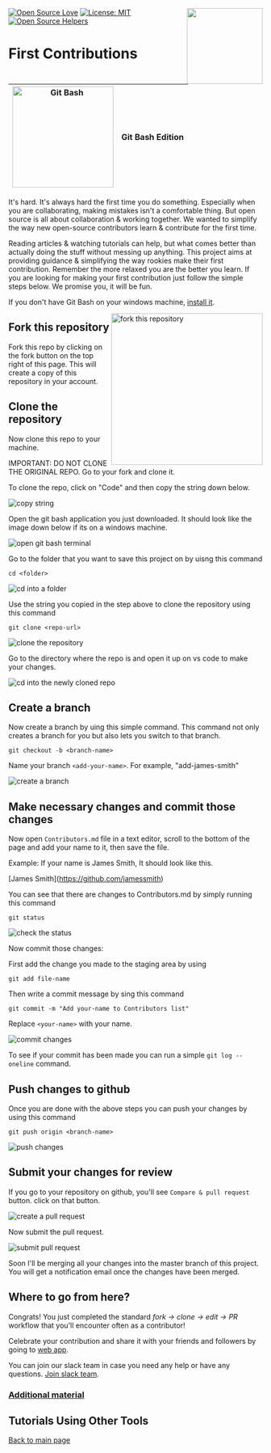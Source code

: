 [![Open Source Love](https://badges.frapsoft.com/os/v1/open-source.svg?v=103)](https://github.com/ellerbrock/open-source-badges/)
[<img align="right" width="150" src="https://firstcontributions.github.io/assets/gui-tool-tutorials/github-desktop-old-version-tutorial/join-slack-team.png">](https://join.slack.com/t/firstcontributors/shared_invite/zt-1hg51qkgm-Xc7HxhsiPYNN3ofX2_I8FA)
[![License: MIT](https://img.shields.io/badge/License-MIT-green.svg)](https://opensource.org/licenses/MIT)
[![Open Source Helpers](https://www.codetriage.com/roshanjossey/first-contributions/badges/users.svg)](https://www.codetriage.com/roshanjossey/first-contributions)

# First Contributions

| <img alt="Git Bash" src="https://cdn.icon-icons.com/icons2/2699/PNG/512/git_scm_logo_icon_170096.png" width="200"> | Git Bash Edition |
| ------------------------------------------------------------------------------------------------------------------ | ---------------- |

It's hard. It's always hard the first time you do something. Especially when you are collaborating, making mistakes isn't a comfortable thing. But open source is all about collaboration & working together. We wanted to simplify the way new open-source contributors learn & contribute for the first time.

Reading articles & watching tutorials can help, but what comes better than actually doing the stuff without messing up anything. This project aims at providing guidance & simplifying the way rookies make their first contribution. Remember the more relaxed you are the better you learn. If you are looking for making your first contribution just follow the simple steps below. We promise you, it will be fun.

If you don't have Git Bash on your windows machine, [install it](https://git-scm.com/download/win).

<img align="right" width="300" src="https://firstcontributions.github.io/assets/gui-tool-tutorials/github-desktop-tutorial/fork.png" alt="fork this repository" />

## Fork this repository

Fork this repo by clicking on the fork button on the top right of this page.
This will create a copy of this repository in your account.

## Clone the repository

Now clone this repo to your machine.

IMPORTANT: DO NOT CLONE THE ORIGINAL REPO. Go to your fork and clone it.

To clone the repo, click on "Code" and then copy the string down below.

<img src="https://firstcontributions.github.io/assets/cli-tool-tutorials/git-bash-windows-tutorial/gb-clone-1.png" alt="copy string" />

Open the git bash application you just downloaded. It should look like the image down below if its on a windows machine.

<img src="https://firstcontributions.github.io/assets/cli-tool-tutorials/git-bash-windows-tutorial/gb-terminal-1.png" alt="open git bash terminal" />

Go to the folder that you want to save this project on by uisng this command

`cd <folder>`

<img src="https://firstcontributions.github.io/assets/cli-tool-tutorials/git-bash-windows-tutorial/gb-terminal-2.png" alt="cd into a folder" />

Use the string you copied in the step above to clone the repository using this command

`git clone <repo-url>`

<img src="https://firstcontributions.github.io/assets/cli-tool-tutorials/git-bash-windows-tutorial/gb-clone-2.png" alt="clone the repository" />

Go to the directory where the repo is and open it up on vs code to make your changes.

<img src="https://firstcontributions.github.io/assets/cli-tool-tutorials/git-bash-windows-tutorial/gb-terminal-3.png" alt="cd into the newly cloned repo" />

## Create a branch

Now create a branch by uing this simple command. This command not only creates a branch for you but also lets you switch to that branch.

```
git checkout -b <branch-name>
```

Name your branch `<add-your-name>`. For example, "add-james-smith"

<img src="https://firstcontributions.github.io/assets/cli-tool-tutorials/git-bash-windows-tutorial/gb-branch.png" alt="create a branch" />

## Make necessary changes and commit those changes

Now open `Contributors.md` file in a text editor, scroll to the bottom of the page and add your name to it, then save the file.

Example: If your name is James Smith, It should look like this.

\[James Smith](https://github.com/jamessmith)

You can see that there are changes to Contributors.md by simply running this command

`git status`

<img src="https://firstcontributions.github.io/assets/cli-tool-tutorials/git-bash-windows-tutorial/gb-status.png" alt="check the status" />

Now commit those changes:

First add the change you made to the staging area by using

`git add file-name`

Then write a commit message by sing this command

`git commit -m "Add your-name to Contributors list"`

Replace `<your-name>` with your name.

<img src="https://firstcontributions.github.io/assets/cli-tool-tutorials/git-bash-windows-tutorial/gb-commit.png" alt="commit changes" />

To see if your commit has been made you can run a simple `git log --oneline` command.

## Push changes to github

Once you are done with the above steps you can push your changes by using this command

`git push origin <branch-name>`

<img src="https://firstcontributions.github.io/assets/cli-tool-tutorials/git-bash-windows-tutorial/gb-push.png" alt="push changes" />

## Submit your changes for review

If you go to your repository on github, you'll see `Compare & pull request` button. click on that button.

<img src="https://firstcontributions.github.io/assets/gui-tool-tutorials/github-desktop-tutorial/compare-and-pull.png" alt="create a pull request" />

Now submit the pull request.

<img src="https://firstcontributions.github.io/assets/gui-tool-tutorials/github-desktop-tutorial/submit-pull-request.png" alt="submit pull request" />

Soon I'll be merging all your changes into the master branch of this project. You will get a notification email once the changes have been merged.

## Where to go from here?

Congrats! You just completed the standard _fork -> clone -> edit -> PR_ workflow that you'll encounter often as a contributor!

Celebrate your contribution and share it with your friends and followers by going to [web app](https://firstcontributions.github.io#social-share).

You can join our slack team in case you need any help or have any questions. [Join slack team](https://join.slack.com/t/firstcontributors/shared_invite/zt-1hg51qkgm-Xc7HxhsiPYNN3ofX2_I8FA).

### [Additional material](../additional-material/git_workflow_scenarios/additional-material.md)

## Tutorials Using Other Tools

[Back to main page](https://github.com/firstcontributions/first-contributions#tutorials-using-other-tools)
